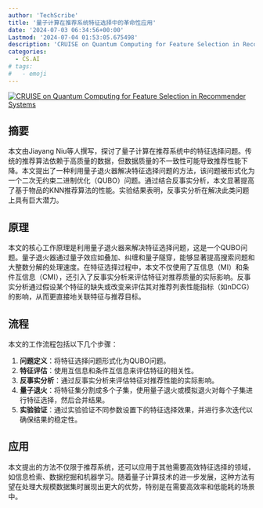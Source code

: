 ```yaml
---
author: 'TechScribe'
title: '量子计算在推荐系统特征选择中的革命性应用'
date: '2024-07-03 06:34:56+00:00'
Lastmod: '2024-07-04 01:53:05.675498'
description: 'CRUISE on Quantum Computing for Feature Selection in Recommender Systems'
categories:
  - CS.AI
# tags:
#   - emoji
---
```


[![CRUISE on Quantum Computing for Feature Selection in Recommender Systems](https://arxiv-research-1301205113.cos.ap-guangzhou.myqcloud.com/images/2407.02839v1.pdf_0.jpg)](https://arxiv.org/abs/2407.02839v1)

## 摘要

本文由Jiayang Niu等人撰写，探讨了量子计算在推荐系统中的特征选择问题。传统的推荐算法依赖于高质量的数据，但数据质量的不一致性可能导致推荐性能下降。本文提出了一种利用量子退火器解决特征选择问题的方法，该问题被形式化为一个二次无约束二进制优化（QUBO）问题。通过结合反事实分析，本文显著提高了基于物品的KNN推荐算法的性能。实验结果表明，反事实分析在解决此类问题上具有巨大潜力。<!--more-->

## 原理

本文的核心工作原理是利用量子退火器来解决特征选择问题，这是一个QUBO问题。量子退火器通过量子效应如叠加、纠缠和量子隧穿，能够显著提高搜索问题和大整数分解的处理速度。在特征选择过程中，本文不仅使用了互信息（MI）和条件互信息（CMI），还引入了反事实分析来评估特征对推荐质量的实际影响。反事实分析通过假设某个特征的缺失或改变来评估其对推荐列表性能指标（如nDCG）的影响，从而更直接地关联特征与推荐目标。

## 流程

本文的工作流程包括以下几个步骤：
1. **问题定义**：将特征选择问题形式化为QUBO问题。
2. **特征评估**：使用互信息和条件互信息来评估特征的相关性。
3. **反事实分析**：通过反事实分析来评估特征对推荐性能的实际影响。
4. **量子退火**：将特征集分割成多个子集，使用量子退火或模拟退火对每个子集进行特征选择，然后合并结果。
5. **实验验证**：通过实验验证不同参数设置下的特征选择效果，并进行多次迭代以确保结果的稳定性。

## 应用

本文提出的方法不仅限于推荐系统，还可以应用于其他需要高效特征选择的领域，如信息检索、数据挖掘和机器学习。随着量子计算技术的进一步发展，这种方法有望在处理大规模数据集时展现出更大的优势，特别是在需要高效率和低能耗的场景中。